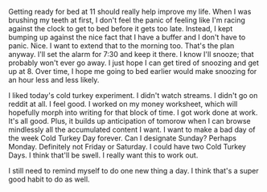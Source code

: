 Getting ready for bed at 11 should really help improve my life. When I was brushing my teeth at first, I don't feel the panic of feeling like I'm racing against the clock to get to bed before it gets too late. Instead, I kept bumping up against the nice fact that I have a buffer and I don't have to panic. Nice. I want to extend that to the morning too. That's the plan anyway. I'll set the alarm for 7:30 and keep it there. I know I'll snooze; that probably won't ever go away. I just hope I can get tired of snoozing and get up at 8. Over time, I hope me going to bed earlier would make snoozing for an hour less and less likely.

I liked today's cold turkey experiment. I didn't watch streams. I didn't go on reddit at all. I feel good. I worked on my money worksheet, which will hopefully morph into writing for that block of time. I got work done at work. It's all good. Plus, it builds up anticipation of tomorow when I can browse mindlessly all the accumulated content I want. I want to make a bad day of the week Cold Turkey Day forever. Can I designate Sunday? Perhaps Monday. Definitely not Friday or Saturday. I could have two Cold Turkey Days. I think that'll be swell. I really want this to work out.

I still need to remind myself to do one new thing a day. I think that's a super good habit to do as well.
